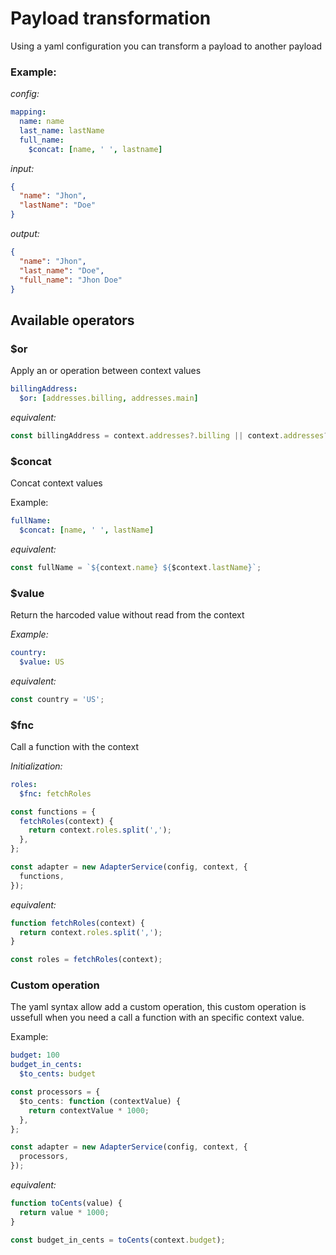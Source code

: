# Payload transformation

Using a yaml configuration you can transform a payload to another payload

### Example:

_config:_

```yaml
mapping:
  name: name
  last_name: lastName
  full_name:
    $concat: [name, ' ', lastname]
```

_input:_

```json
{
  "name": "Jhon",
  "lastName": "Doe"
}
```

_output:_

```json
{
  "name": "Jhon",
  "last_name": "Doe",
  "full_name": "Jhon Doe"
}
```

## Available operators

### $or

Apply an or operation between context values

```yaml
billingAddress:
  $or: [addresses.billing, addresses.main]
```

_equivalent:_

```js
const billingAddress = context.addresses?.billing || context.addresses?.main;
```

### $concat

Concat context values

Example:

```yaml
fullName:
  $concat: [name, ' ', lastName]
```

_equivalent:_

```js
const fullName = `${context.name} ${$context.lastName}`;
```

### $value

Return the harcoded value without read from the context

_Example:_

```yaml
country:
  $value: US
```

_equivalent:_

```js
const country = 'US';
```

### $fnc

Call a function with the context

_Initialization:_

```yaml
roles:
  $fnc: fetchRoles
```

```ts
const functions = {
  fetchRoles(context) {
    return context.roles.split(',');
  },
};

const adapter = new AdapterService(config, context, {
  functions,
});
```

_equivalent:_

```js
function fetchRoles(context) {
  return context.roles.split(',');
}

const roles = fetchRoles(context);
```

### Custom operation

The yaml syntax allow add a custom operation, this custom operation is ussefull when you need a call a function with an specific context value.

Example:

```yaml
budget: 100
budget_in_cents:
  $to_cents: budget
```

```ts
const processors = {
  $to_cents: function (contextValue) {
    return contextValue * 1000;
  },
};

const adapter = new AdapterService(config, context, {
  processors,
});
```

_equivalent:_

```js
function toCents(value) {
  return value * 1000;
}

const budget_in_cents = toCents(context.budget);
```
